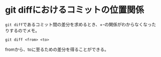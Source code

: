 # git diffにおけるコミットの位置関係

`git diff`であるコミット間の差分を求めるとき、+-の関係がわからなくなったりするのでメモ。

`git diff <from> <to>`

fromから、toに至るための差分を得ることができる。
